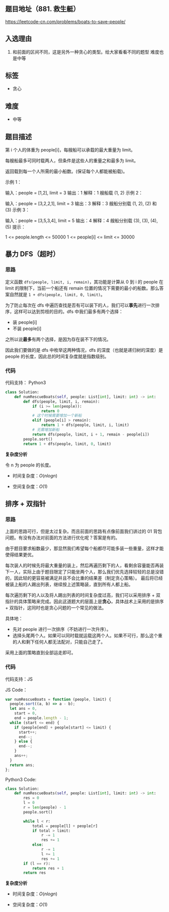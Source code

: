 ## 题目地址（881. 救生艇）

https://leetcode-cn.com/problems/boats-to-save-people/

## 入选理由

1. 和前面的区间不同，这是另外一种贪心的类型。给大家看看不同的题型 难度也是中等

## 标签

- 贪心

## 难度

- 中等

## 题目描述

第 i 个人的体重为 people[i]，每艘船可以承载的最大重量为 limit。

每艘船最多可同时载两人，但条件是这些人的重量之和最多为 limit。

返回载到每一个人所需的最小船数。(保证每个人都能被船载)。

示例 1：

输入：people = [1,2], limit = 3
输出：1
解释：1 艘船载 (1, 2)
示例 2：

输入：people = [3,2,2,1], limit = 3
输出：3
解释：3 艘船分别载 (1, 2), (2) 和 (3)
示例 3：

输入：people = [3,5,3,4], limit = 5
输出：4
解释：4 艘船分别载 (3), (3), (4), (5)
提示：

1 <= people.length <= 50000
1 <= people[i] <= limit <= 30000

## 暴力 DFS（超时）

### 思路

定义函数 `dfs(people, limit, i, remain)`，其功能是计算从 0 到 i 的 people 在 limit 的限制下，当前一个船还有 remain 位置的情况下需要的最小的船数。那么答案自然就是 `1 + dfs(people, limit, 0, limit)`。

为了防止每次在 dfs 中遍历查找是否有可以装下的人，我们可以**事先**进行一次排序，这样可以达到剪枝的目的。dfs 中我们最多有两个选择：

- 装 people[i]
- 不装 people[i]

之所以说**最多**有两个选择，是因为存在装不下的情况。

因此我们要做的是 dfs 中枚举这两种情况，dfs 的深度（也就是递归树的深度）是 people 的长度，因此总的时间复杂度就是指数级别。

### 代码

代码支持： Python3

```py
class Solution:
    def numRescueBoats(self, people: List[int], limit: int) -> int:
        def dfs(people, limit, i, remain):
            if (i >= len(people)):
                return 0
            # 这个时候需要增加一个新船
            elif (people[i] > remain):
                return 1 + dfs(people, limit, i, limit)
            # 无需增加新船
            return dfs(people, limit, i + 1, remain - people[i])
        people.sort()
        return 1 + dfs(people, limit, 0, limit)
```

**复杂度分析**

令 n 为 people 的长度。

- 时间复杂度：$O(nlogn)$

- 空间复杂度：$O(1)$

## 排序 + 双指针

### 思路

上面的思路可行，但是太过复杂。而且前面的思路有点像前面我们讲过的 01 背包问题。有没有办法对前面的方法进行优化呢？答案是有的。

由于题目要求船数最少，那显然我们希望每个船都尽可能多装一些重量，这样才能使得结果更优。

每次装人的时候先将最大重量的装上，然后再遍历剩下的人，看剩余容量能否再装下一人，实际上由于题目限定了只能坐两个人，那么我们优先选择较轻的总是没错的，因此轻的更容易被满足并且不会比重的结果差（制定贪心策略）。 最后将已经被装上船的人踢出列表，继续按上述策略装，直到所有人都上船。

每次遍历剩下的人以及将人踢出列表的时间复杂度过高，我们可以采用排序 + 双指针的具体策略来完成。因此这道题大的层面上是**贪心**，具体战术上采用的是排序 + 双指针，这同时也是贪心问题的一个常见的做法。

具体地：

- 先对 people 进行一次排序（不妨进行一次升序）。
- 选择头尾两个人。如果可以同时载就运载这两个人。如果不可行，那么这个重的人和剩下任何人都无法配对，只能自己走了。

采用上面的策略直到全部运走即可。

### 代码

代码支持：JS

JS Code：

```js
var numRescueBoats = function (people, limit) {
  people.sort((a, b) => a - b);
  let ans = 0,
    start = 0,
    end = people.length - 1;
  while (start <= end) {
    if (people[end] + people[start] <= limit) {
      start++;
      end--;
    } else {
      end--;
    }
    ans++;
  }
  return ans;
};
```

Python3 Code:

```py
class Solution:
    def numRescueBoats(self, people: List[int], limit: int) -> int:
        res = 0
        l = 0
        r = len(people) - 1
        people.sort()

        while l < r:
            total = people[l] + people[r]
            if total > limit:
                r -= 1
                res += 1
            else:
                r -= 1
                l += 1
                res += 1
        if (l == r):
            return res + 1
        return res

```

**复杂度分析**

- 时间复杂度：$O(nlogn)$

- 空间复杂度：$O(1)$
